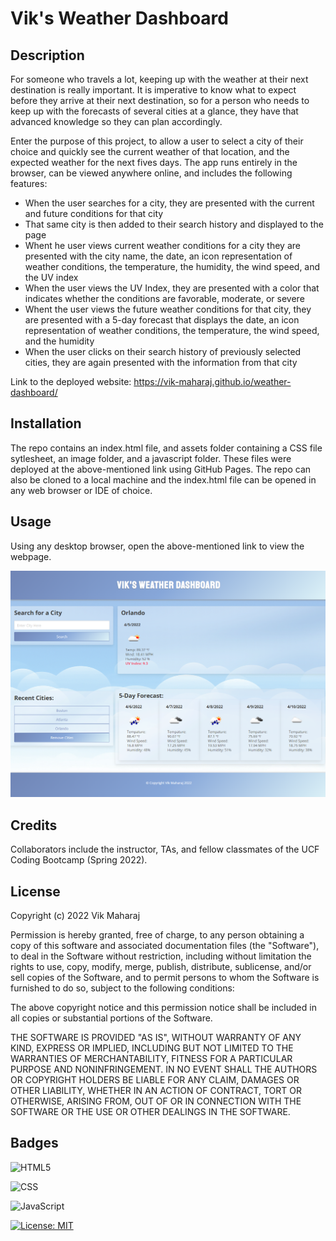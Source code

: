 # Vik's Weather Dashboard

## Description

For someone who travels a lot, keeping up with the weather at their next destination is really important. It is imperative to know what to expect before they arrive at their next destination, so for a person who needs to keep up with the forecasts of several cities at a glance, they have that advanced knowledge so they can plan accordingly.

Enter the purpose of this project, to allow a user to select a city of their choice and quickly see the current weather of that location, and the expected weather for the next fives days. The app runs entirely in the browser, can be viewed anywhere online, and includes the following features:

- When the user searches for a city, they are presented with the current and future conditions for that city
- That same city is then added to their search history and displayed to the page
- Whent he user views current weather conditions for a city they are presented with the city name, the date, an icon representation of weather conditions, the temperature, the humidity, the wind speed, and the UV index
- When the user views the UV Index, they are presented with a color that indicates whether the conditions are favorable, moderate, or severe
- Whent the user views the future weather conditions for that city, they are presented with a 5-day forecast that displays the date, an icon representation of weather conditions, the temperature, the wind speed, and the humidity
- When the user clicks on their search history of previously selected cities, they are again presented with the information from that city

Link to the deployed website: https://vik-maharaj.github.io/weather-dashboard/


## Installation

The repo contains an index.html file, and assets folder containing a CSS file sytlesheet, an image folder, and a javascript folder. These files were deployed at the above-mentioned link using GitHub Pages. The repo can also be cloned to a local machine and the index.html file can be opened in any web browser or IDE of choice.


## Usage

Using any desktop browser, open the above-mentioned link to view the webpage.

![Vik's Weather Dashboard](assets/images/screenshot.png)


## Credits

Collaborators include the instructor, TAs, and fellow classmates of the UCF Coding Bootcamp (Spring 2022).


## License

Copyright (c) 2022 Vik Maharaj

Permission is hereby granted, free of charge, to any person obtaining a copy of this software and associated documentation files (the "Software"), to deal
in the Software without restriction, including without limitation the rights to use, copy, modify, merge, publish, distribute, sublicense, and/or sell copies of the Software, and to permit persons to whom the Software is furnished to do so, subject to the following conditions:

The above copyright notice and this permission notice shall be included in all copies or substantial portions of the Software.

THE SOFTWARE IS PROVIDED "AS IS", WITHOUT WARRANTY OF ANY KIND, EXPRESS OR IMPLIED, INCLUDING BUT NOT LIMITED TO THE WARRANTIES OF MERCHANTABILITY,
FITNESS FOR A PARTICULAR PURPOSE AND NONINFRINGEMENT. IN NO EVENT SHALL THE AUTHORS OR COPYRIGHT HOLDERS BE LIABLE FOR ANY CLAIM, DAMAGES OR OTHER LIABILITY, WHETHER IN AN ACTION OF CONTRACT, TORT OR OTHERWISE, ARISING FROM, OUT OF OR IN CONNECTION WITH THE SOFTWARE OR THE USE OR OTHER DEALINGS IN THE SOFTWARE.


## Badges

![HTML5](https://img.shields.io/badge/HTML5-E34F26?style=for-the-badge&logo=html5&logoColor=white)

![CSS](https://img.shields.io/badge/CSS3-1572B6?style=for-the-badge&logo=css3&logoColor=white)

![JavaScript](https://img.shields.io/badge/javascript-%23323330.svg?style=for-the-badge&logo=javascript&logoColor=%23F7DF1E)

[![License: MIT](https://img.shields.io/badge/License-MIT-yellow.svg)](https://opensource.org/licenses/MIT)
